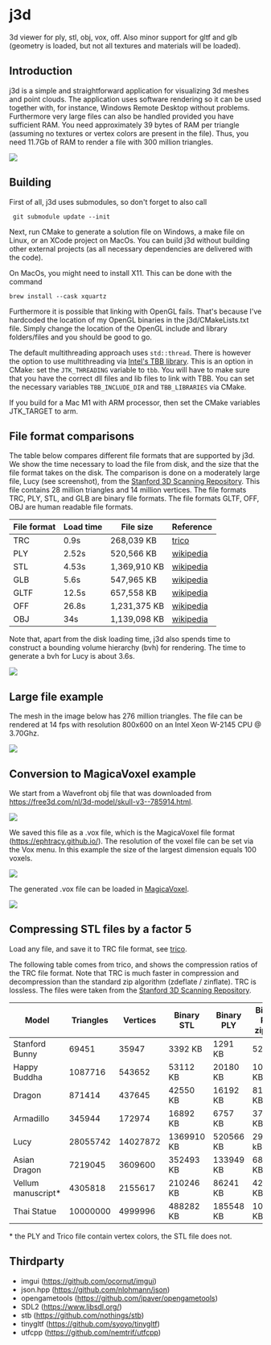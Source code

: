 # j3d
3d viewer for ply, stl, obj, vox, off. Also minor support for gltf and glb (geometry is loaded, but not all textures and materials will be loaded).

Introduction
------------

j3d is a simple and straightforward application for visualizing 3d meshes and point clouds. The application uses software rendering so it can be used together with, for instance, Windows Remote Desktop without problems. Furthermore very large files can also be handled provided you have sufficient RAM. You need approximately 39 bytes of RAM per triangle (assuming no textures or vertex colors are present in the file). Thus, you need 11.7Gb of RAM to render a file with 300 million triangles.

![](images/j3d_screenshot_1.png)

Building
--------
First of all, j3d uses submodules, so don't forget to also call

     git submodule update --init

Next, run CMake to generate a solution file on Windows, a make file on Linux, or an XCode project on MacOs.
You can build j3d without building other external projects (as all necessary dependencies are delivered with the code). 

On MacOs, you might need to install X11. This can be done with the command

    brew install --cask xquartz
    
Furthermore it is possible that linking with OpenGL fails. That's because I've hardcoded the location of my OpenGL binaries in the j3d/CMakeLists.txt file. Simply change the location of the OpenGL include and library folders/files and you should be good to go.

The default multithreading approach uses `std::thread`. There is however the option to use multithreading via [Intel's TBB library](https://software.intel.com/content/www/us/en/develop/tools/threading-building-blocks.html). This is an option in CMake: set the `JTK_THREADING` variable to `tbb`. You will have to make sure that you have the correct dll files and lib files to link with TBB. You can set the necessary variables `TBB_INCLUDE_DIR` and `TBB_LIBRARIES` via CMake.

If you build for a Mac M1 with ARM processor, then set the CMake variables JTK_TARGET to arm.

File format comparisons
-----------------------

The table below compares different file formats that are supported by j3d. We show the time necessary to load the file from disk, and the size that the file format takes on the disk. The comparison is done on a moderately large file, Lucy (see screenshot), from the [Stanford 3D Scanning Repository](http://graphics.stanford.edu/data/3Dscanrep/). This file contains 28 million triangles and 14 million vertices. The file formats TRC, PLY, STL, and GLB are binary file formats. The file formats GLTF, OFF, OBJ are human readable file formats.

File format | Load time | File size | Reference
----------- | --------- | --------- | ---------
TRC | 0.9s | 268,039 KB | [trico](https://github.com/janm31415/trico)
PLY | 2.52s | 520,566 KB | [wikipedia](https://en.wikipedia.org/wiki/PLY_(file_format))
STL | 4.53s | 1,369,910 KB | [wikipedia](https://en.wikipedia.org/wiki/STL_(file_format))
GLB | 5.6s | 547,965 KB | [wikipedia](https://en.wikipedia.org/wiki/GlTF)
GLTF | 12.5s | 657,558 KB | [wikipedia](https://en.wikipedia.org/wiki/GlTF)
OFF | 26.8s | 1,231,375 KB | [wikipedia](https://en.wikipedia.org/wiki/OFF_(file_format))
OBJ | 34s | 1,139,098 KB | [wikipedia](https://en.wikipedia.org/wiki/Wavefront_.obj_file)

Note that, apart from the disk loading time, j3d also spends time to construct a bounding volume hierarchy (bvh) for rendering. The time to generate a bvh for Lucy is about 3.6s.

![](images/j3d_screenshot_lucy.png)

Large file example
------------------

The mesh in the image below has 276 million triangles. The file can be rendered at 14 fps with resolution 800x600 on an Intel Xeon W-2145 CPU @ 3.70Ghz.

![](images/j3d_screenshot_2.png)

Conversion to MagicaVoxel example
---------------------------------

We start from a Wavefront obj file that was downloaded from https://free3d.com/nl/3d-model/skull-v3--785914.html.

![](images/j3d_screenshot_skull_obj.png)

We saved this file as a .vox file, which is the MagicaVoxel file format (https://ephtracy.github.io/). The resolution of the voxel file can be set via the Vox menu. In this example the size of the largest dimension equals 100 voxels.

![](images/j3d_screenshot_skull_vox.png)

The generated .vox file can be loaded in [MagicaVoxel](https://ephtracy.github.io/).

![](images/j3d_magicka_voxel.png)

Compressing STL files by a factor 5
-----------------------------------

Load any file, and save it to TRC file format, see [trico](https://github.com/janm31415/trico/).

The following table comes from trico, and shows the compression ratios of the TRC file format. Note that TRC is much faster in compression and decompression than the standard zip algorithm (zdeflate / zinflate). TRC is lossless. The files were taken from the [Stanford 3D Scanning Repository](http://graphics.stanford.edu/data/3Dscanrep/). 

Model | Triangles | Vertices | Binary STL | Binary PLY | Binary PLY zipped | Trico | Compression ratio vs STL | Compression ratio vs PLY | Compression ratio vs PLY zipped
----- | --------- | -------- | ---------- | ---------- | ----------------- | ----- | ------------------------ | ------------------------ | -------------------------------
Stanford Bunny | 69451 | 35947 | 3392 KB | 1291 KB | 522 KB | 571 KB | 5.94 | 2.26 | 0.91
Happy Buddha | 1087716 | 543652 | 53112 KB | 20180 KB | 10135 KB | 9146 KB | 5.81 | 2.21 | 1.11
Dragon | 871414 | 437645 | 42550 KB | 16192 KB | 8129 KB | 7274 KB | 5.85 | 2.23 | 1.12
Armadillo | 345944 | 172974 | 16892 KB | 6757 KB | 3794 KB | 4059 KB | 4.16 | 1.66 | 0.93
Lucy | 28055742 | 14027872 | 1369910 KB | 520566 KB | 296014 kB | 230609 KB | 5.94 | 2.26 | 1.28
Asian Dragon | 7219045 | 3609600 | 352493 KB | 133949 KB | 68541 KB | 49896 KB | 7.06 | 2.68 | 1.37
Vellum manuscript* | 4305818 | 2155617 | 210246 KB | 86241 KB | 42783 KB | 23465 KB | 8.96 | 3.68 | 1.82
Thai Statue | 10000000 | 4999996 | 488282 KB | 185548 KB | 104048 KB | 86165 KB | 5.67 | 2.15 | 1.21

\* the PLY and Trico file contain vertex colors, the STL file does not.

Thirdparty
----------
* imgui (https://github.com/ocornut/imgui)
* json.hpp (https://github.com/nlohmann/json)
* opengametools (https://github.com/jpaver/opengametools)
* SDL2 (https://www.libsdl.org/)
* stb (https://github.com/nothings/stb)
* tinygltf (https://github.com/syoyo/tinygltf)
* utfcpp (https://github.com/nemtrif/utfcpp)
